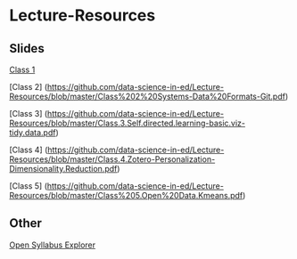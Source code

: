 # Lecture-Resources

## Slides
[Class 1](https://github.com/data-science-in-ed/Lecture-Resources/blob/master/Class%201-Intro-Ed%20Goals-Consent.pdf)

[Class 2] (https://github.com/data-science-in-ed/Lecture-Resources/blob/master/Class%202%20Systems-Data%20Formats-Git.pdf)

[Class 3] (https://github.com/data-science-in-ed/Lecture-Resources/blob/master/Class.3.Self.directed.learning-basic.viz-tidy.data.pdf)

[Class 4] (https://github.com/data-science-in-ed/Lecture-Resources/blob/master/Class.4.Zotero-Personalization-Dimensionality.Reduction.pdf)

[Class 5] (https://github.com/data-science-in-ed/Lecture-Resources/blob/master/Class%205.Open%20Data.Kmeans.pdf)

## Other
[Open Syllabus Explorer](http://explorer.opensyllabusproject.org/)
